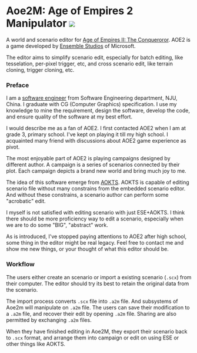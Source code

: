 # Aoe2M: Age of Empires 2 Manipulator <img src="https://img.shields.io/badge/Aoe2M-1.0-green.svg"></img>
A world and scenario editor for [Age of Empires II: The Conqueroror](https://en.wikipedia.org/wiki/Age_of_Empires_II:_The_Conquerors). AOE2 is a game developed by [Ensemble Studios](https://en.wikipedia.org/wiki/Ensemble_Studios) of Microsoft.

The editor aims to simplify scenario edit, especially for batch editing, like tesselation, per-pixel trigger, etc, and cross scenario edit, like terrain cloning, trigger cloning, etc.


### Preface
I am a [software engineer](https://en.wikipedia.org/wiki/Software_engineer) from Software Engineering department, NJU, China. I graduate with CG (Computer Graphics) specification. I use my knowledge to mine the requirement, design the software, develop the code, and ensure quality of the software at my best effort.

I would describe me as a fan of AOE2. I first contacted AOE2 when I am at grade 3, primary school. I've kept on playing it till my high school. I acquainted many friend with discussions about AOE2 game experience as pivot.

The most enjoyable part of AOE2 is playing campaigns designed by different author. A campaign is a series of scenarios connected by their plot. Each campaign depicts a brand new world and bring much joy to me.

The idea of this software emerge from [AOKTS](https://github.com/mullikine/aokts). AOKTS is capable of editing scenario file without many constrains from the embedded scenario editor. And without these constrains, a scenario author can perform some "acrobatic" edit.

I myself is not satisfied with editing scenario with just ESE+AOKTS. I think there should be more proficiency way to edit a scenario, especially when we are to do some "BIG", "abstract" work.

As is introduced, I've stopped paying attentions to AOE2 after high school, some thing in the editor might be real legacy. Feel free to contact me and show me new things, or your thought of what this editor should be.


### Workflow
The users either create an scenario or import a existing scenario (`.scx`) from their computer. The editor should try its best to retain the original data from the scenario.

The import process converts `.scx` file into `.a2m` file. And subsystems of Aoe2m will manipulate on `.a2m` file. The users can save their modification to a `.a2m` file, and recover their edit by opening `.a2m` file. Sharing are also permitted by exchanging `.a2m` files.

When they have finished editing in Aoe2M, they export their scenario back to `.scx` format, and arrange them into campaign or edit on using ESE or other things like AOKTS.